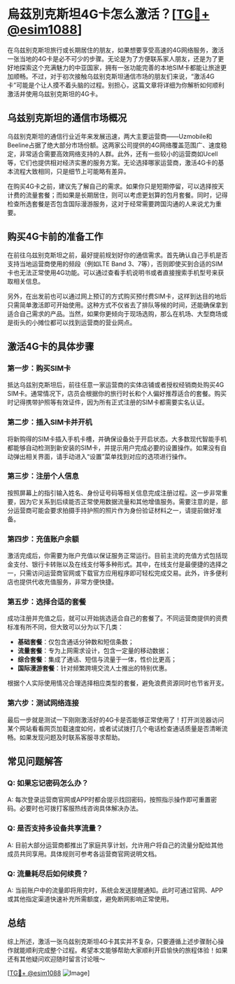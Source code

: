 # 烏茲別克斯坦4G卡怎么激活？[[TG💪+ @esim1088](https://t.me/s/esim1088)]

在乌兹别克斯坦旅行或长期居住的朋友，如果想要享受高速的4G网络服务，激活一张当地的4G卡是必不可少的步骤。无论是为了方便联系家人朋友，还是为了更好地探索这个充满魅力的中亚国家，拥有一张功能完善的本地SIM卡都能让旅途更加顺畅。不过，对于初次接触乌兹别克斯坦通信市场的朋友们来说，“激活4G卡”可能是个让人摸不着头脑的过程。别担心，这篇文章将详细为你解析如何顺利激活并使用乌兹别克斯坦的4G卡。

## 乌兹别克斯坦的通信市场概况

乌兹别克斯坦的通信行业近年来发展迅速，两大主要运营商——Uzmobile和Beeline占据了绝大部分市场份额。这两家公司提供的4G网络覆盖范围广、速度稳定，非常适合需要高效网络支持的人群。此外，还有一些较小的运营商如Ucell等，它们也提供相对经济实惠的服务方案。无论选择哪家运营商，激活4G卡的基本流程大致相同，只是细节上可能略有差异。

在购买4G卡之前，建议先了解自己的需求。如果你只是短期停留，可以选择按天计费的流量套餐；而如果是长期居住，则可以考虑更划算的包月套餐。同时，记得检查所选套餐是否包含国际漫游服务，这对于经常需要跨国沟通的人来说尤为重要。

## 购买4G卡前的准备工作

在前往乌兹别克斯坦之前，最好提前规划好你的通信需求。首先确认自己手机是否支持当地运营商使用的频段（例如LTE Band 3、7等），否则即使买到合适的SIM卡也无法正常使用4G功能。可以通过查看手机说明书或者直接搜索手机型号来获取相关信息。

另外，在出发前也可以通过网上预订的方式购买预付费SIM卡，这样到达目的地后只需简单激活即可开始使用。这种方式不仅省去了排队等候的时间，还能确保拿到适合自己需求的产品。当然，如果你更倾向于现场选购，那么在机场、大型商场或是街头的小摊位都可以找到运营商的营业网点。

## 激活4G卡的具体步骤

### 第一步：购买SIM卡

抵达乌兹别克斯坦后，前往任意一家运营商的实体店铺或者授权经销商处购买4G SIM卡。通常情况下，店员会根据你的旅行时长和个人偏好推荐适合的套餐。购买时记得携带护照等有效证件，因为所有正式注册的SIM卡都需要实名认证。

### 第二步：插入SIM卡并开机

将新购得的SIM卡插入手机卡槽，并确保设备处于开启状态。大多数现代智能手机都能够自动检测到新安装的SIM卡，并提示用户完成必要的设置操作。如果没有自动弹出相关界面，请手动进入“设置”菜单找到对应的选项进行操作。

### 第三步：注册个人信息

按照屏幕上的指引输入姓名、身份证号码等相关信息完成注册过程。这一步非常重要，因为它关系到后续能否正常使用数据流量和其他增值服务。需要注意的是，部分运营商可能会要求拍摄手持护照的照片作为身份验证材料之一，请提前做好准备。

### 第四步：充值账户余额

激活完成后，你需要为账户充值以保证服务正常运行。目前主流的充值方式包括现金支付、银行卡转账以及在线支付等多种形式。其中，在线支付是最便捷的选择之一，只需访问运营商官网或下载官方应用程序即可轻松完成交易。此外，许多便利店也提供代收充值服务，非常方便快捷。

### 第五步：选择合适的套餐

成功注册并充值之后，就可以开始挑选适合自己的套餐了。不同运营商提供的资费标准有所不同，但大致可以分为以下几类：
- **基础套餐**：仅包含通话分钟数和短信条数；
- **流量套餐**：专为上网需求设计，包含一定量的移动数据；
- **综合套餐**：集成了通话、短信与流量于一体，性价比更高；
- **国际漫游套餐**：针对频繁跨境交流人士推出的特别优惠。

根据个人实际使用情况合理选择相应类型的套餐，避免浪费资源同时也节省开支。

### 第六步：测试网络连接

最后一步就是测试一下刚刚激活好的4G卡是否能够正常使用了！打开浏览器访问某个网站看看网页加载速度如何，或者试试拨打几个电话检查通话质量是否清晰流畅。如果发现问题及时联系客服寻求帮助。

## 常见问题解答

### Q: 如果忘记密码怎么办？
A: 每次登录运营商官网或APP时都会提示找回密码，按照指示操作即可重置密码。必要时也可拨打客服热线咨询具体解决办法。

### Q: 是否支持多设备共享流量？
A: 目前大部分运营商都推出了家庭共享计划，允许用户将自己的流量分配给其他成员共同享用。具体规则可参考各运营商官网说明文档。

### Q: 流量耗尽后如何续费？
A: 当前账户中的流量即将用完时，系统会发送提醒通知。此时可通过官网、APP或其他指定渠道快速补充所需额度，避免断网影响正常使用。

## 总结

综上所述，激活一张乌兹别克斯坦4G卡其实并不复杂，只要遵循上述步骤耐心操作就能顺利完成整个过程。希望本文能够帮助大家顺利开启愉快的旅程体验！如果还有其他疑问欢迎随时留言讨论哦～

[[TG💪+ @esim1088](https://t.me/s/esim1088) ![Image](https://i.postimg.cc/4NQfJmqS/Snipaste-2025-05-13-00-14-12.png)]